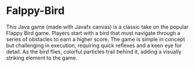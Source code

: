 # Falppy-Bird

This Java game (made with Javafx canvas) is a classic take on the popular Flappy Bird game. Players start with a bird that must navigate through a series of obstacles to earn a higher score. The game is simple in concept but challenging in execution, requiring quick reflexes and a keen eye for detail. As the bird flies, colorful particles trail behind it, adding a visually striking element to the game. 

